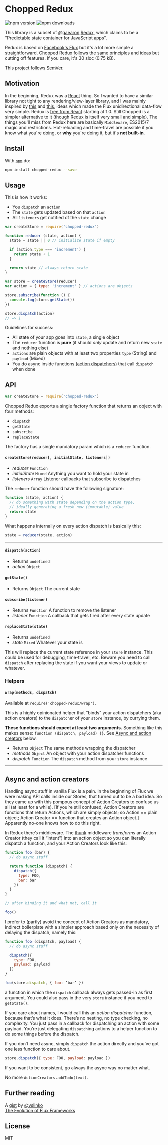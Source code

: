 # Chopped Redux

![npm version](https://img.shields.io/npm/v/chopped-redux.svg) ![npm downloads](https://img.shields.io/npm/dm/chopped-redux.svg)

This library is a subset of [@gaearon](https://github.com/gaearon) [Redux](https://github.com/gaearon/redux), which claims to be a "Predictable state container for JavaScript apps".

Redux is based on [Facebook's Flux](https://facebook.github.io/flux/) but it's a lot more simple a straightforward. Chopped Redux follows the same principles and ideas but cutting off features. If you care, it's 30 sloc (0.75 kB).

This project follows [SemVer](http://semver.org/).

## Motivation

In the beginning, Redux was a [React](http://facebook.github.io/react/) thing. So I wanted to have a similar library not tight to any rendering/view-layer library, and I was mainly inspired by [this](https://github.com/gaearon/redux/pull/166) and [this](https://github.com/gaearon/redux/issues/113#issuecomment-114049804), ideas which made the Flux unidirectional data-flow very simple. Redux is [free from React](https://github.com/gaearon/redux/issues/230) starting at 1.0. Still Chopped is a simpler alternative to it (though Redux is itself very small and simple). The things you'll miss from Redux here are basically `Middleware`, ES2015/7 magic and restrictions. Hot-reloading and time-travel are possible if you know what you're doing, or **why** you're doing it, but it's **not built-in**.

## Install

With [`npm`](http://npmjs.org) do:

```bash
npm install chopped-redux --save
```

## Usage

This is how it works:

- You `dispatch` an `action`
- The `state` gets updated based on that `action`
- All `listeners` get notified of the `state` change

```js
var createStore = require('chopped-redux')

function reducer (state, action) {
  state = state || 0 // initialize state if empty

  if (action.type === 'increment') {
    return state + 1
  }

  return state // always return state
}

var store = createStore(reducer)
var action = { type: 'increment' } // actions are objects

store.subscribe(function () {
  console.log(store.getState())
})

store.dispatch(action)
// => 1
```

Guidelines for success:

- All state of your app goes into `state`, a single object
- The `reducer` function is **pure** (it should *only* update and return new `state` and nothing else)
- `actions` are plain objects with at least two properties `type` (String) and `payload` (Mixed)
- You do async inside functions [(action dispatchers)](#async-and-action-creators) that call `dispatch` when done

## API

```js
var createStore = require('chopped-redux')
```

Chopped Redux exports a single factory function that returns an object with four methods:

  - `dispatch`
  - `getState`
  - `subscribe`
  - `replaceState`

The factory has a single mandatory param which is a `reducer` function.

#### `createStore(reducer[, initialState, listeners])`

- *reducer* `Function`
- *initialState* `Mixed` Anything you want to hold your state in
- *listeners* `Array` Listener callbacks that subscribe to dispatches

The `reducer` function should have the following signature:

```js
function (state, action) {
  // do something with state depending on the action type,
  // ideally generating a fresh new (immutable) value
  return state
}
```

What happens internally on every action dispatch is basically this:

```js
state = reducer(state, action)
```

---

#### `dispatch(action)`

- Returns `undefined`
- *action* `Object`

#### `getState()`

- Returns `Object` The current state

#### `subscribe(listener)`

- Returns `Function` A function to remove the listener
- *listener* `Function` A callback that gets fired after every state update

#### `replaceState(state)`

- Returns `undefined`
- *state* `Mixed` Whatever your state is

This will replace the current state reference in your `store` instance. This could be used for debugging, time-travel, etc. Beware you need to call `dispatch` after replacing the state if you want your views to update or whatever.

### Helpers

#### `wrap(methods, dispatch)`

Available at `require('chopped-redux/wrap')`.

This is a highly opinionated helper that "binds" your action dispatchers (aka action creators) to the `dispatch`er of your `store` instance, by currying them.

**These functions should expect at least two arguments.** Something like this makes sense: `function (dispatch, payload) {}`. See [Async and action creators](#async-and-action-creators) below.

- Returns `Object` The same methods wrapping the dispatcher
- *methods* `Object` An object with your action dispatcher functions
- *dispatch* `Function` The `dispatch` method from your `store` instance

---

## Async and action creators

Handling async stuff in vanilla Flux is a pain. In the beginning of Flux we were making API calls inside our Stores, that turned out to be a bad idea. So they came up with this pompous concept of Action Creators to confuse us all (at least for a while). [If you’re still confused, Action Creators are functions that return Actions, which are simply objects; so Action == plain object; Action Creator == function that creates an Action object.] Apparently no-one knows how to do this right.

In Redux there’s middleware. The [thunk](https://github.com/gaearon/redux-thunk) middleware *transforms* an Action Creator (they call it “intent”) into an action object so you can literally dispatch a function, and your Action Creators look like this:

```js
function foo (bar) {
  // do async stuff

  return function (dispatch) {
    dispatch({
      type: FOO,
      bar: bar
    })
  }
}

// after binding it and what not, call it

foo()

```

I prefer to (partly) avoid the concept of Action Creators as mandatory, indirect boilerplate with a simpler approach  based only on the necessity of delaying the dispatch, namely this:

```js
function foo (dispatch, payload) {
  // do async stuff

  dispatch({
    type: FOO, 
    payload: payload
  })
}

foo(store.dispatch, { foo: ‘bar’ })
```

a function in which the `dispatch` callback always gets passed-in as first argument. You could also pass in the very `store` instance if you need to `getState()`.

If you care about names, I would call this an *action dispatcher* function, because that’s what it does. There’s no nesting, no type checking, no complexity. You just pass in a callback for dispatching an action with some payload. You’re just delegating `dispatch`ing actions to a helper function to do some things before the dispatch.

If you don’t need async, simply `dispatch` the action directly and you’ve got one less function to care about.

```js
store.dispatch({ type: FOO, payload: payload })
```

If you want to be consistent, go always the async way no matter what.

No more `ActionCreators.addTodo(text)`.

## Further reading

A [gist](https://gist.github.com/vslinko/cab24085f029def8997b) by [@vslinko](http://github.com/vslinko)    
[The Evolution of Flux Frameworks](https://medium.com/@dan_abramov/the-evolution-of-flux-frameworks-6c16ad26bb31)

## License

MIT
